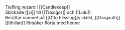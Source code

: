 Tiefling wizard i [[Candlekeep]]  
Skickade [[vi]] till [[Traxigor]] och [[Lulu]]  
Berättar namnet på [[Otto Flissing]]s sköld, [[Gargauth]]  
[[Ithillan]] försöker flörta med henne 